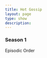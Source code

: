 ```yaml
---
title: Hot Gossip
layout: page
type: show
description:
---
```


<h3>Season 1</h3>
Episodic Order
<div class="video-grid" id="video-grid" data-playlist-id="PL5irix3qFbXPwDoVJStkEOuIXpqhudDFs"></div>

<script src="show-scripts.js"></script>